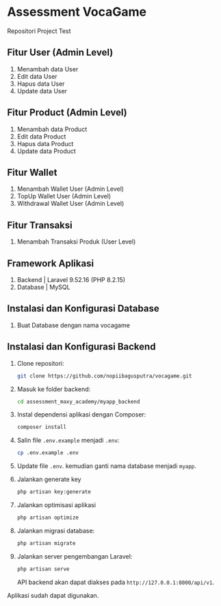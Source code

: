 # Assessment VocaGame

Repositori Project Test

## Fitur User (Admin Level)

1. Menambah data User
2. Edit data User
3. Hapus data User
4. Update data User

## Fitur Product (Admin Level)

1. Menambah data Product
2. Edit data Product
3. Hapus data Product
4. Update data Product

## Fitur Wallet

1. Menambah Wallet User (Admin Level)
2. TopUp Wallet User (Admin Level)
3. Withdrawal Wallet User (Admin Level)

## Fitur Transaksi

1. Menambah Transaksi Produk (User Level)

## Framework Aplikasi

1. Backend | Laravel 9.52.16 (PHP 8.2.15)
2. Database | MySQL

## Instalasi dan Konfigurasi Database

1. Buat Database dengan nama vocagame

## Instalasi dan Konfigurasi Backend

1. Clone repositori:

    ```bash
    git clone https://github.com/nopiibagusputra/vocagame.git
    ```

2. Masuk ke folder backend:

    ```bash
    cd assessment_maxy_academy/myapp_backend
    ```

3. Instal dependensi aplikasi dengan Composer:

    ```bash
    composer install
    ```

4. Salin file `.env.example` menjadi `.env`:

    ```bash
    cp .env.example .env
    ```

5. Update file `.env`. kemudian ganti nama database menjadi `myapp`.

6. Jalankan generate key

    ```bash
    php artisan key:generate
    ```

7. Jalankan optimisasi aplikasi

    ```bash
    php artisan optimize
    ```

8. Jalankan migrasi database:

    ```bash
    php artisan migrate
    ```

9. Jalankan server pengembangan Laravel:

    ```bash
    php artisan serve
    ```

    API backend akan dapat diakses pada `http://127.0.0.1:8000/api/v1`.

Aplikasi sudah dapat digunakan.

##
